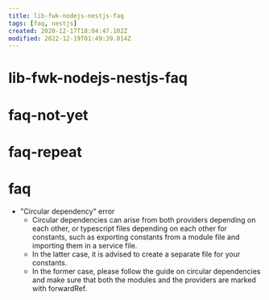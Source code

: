 ```yaml
---
title: lib-fwk-nodejs-nestjs-faq
tags: [faq, nestjs]
created: 2020-12-17T18:04:47.102Z
modified: 2022-12-19T01:49:39.014Z
---
```


# lib-fwk-nodejs-nestjs-faq

# faq-not-yet

# faq-repeat

# faq

 

- "Circular dependency" error
  - Circular dependencies can arise from both providers depending on each other, or typescript files depending on each other for constants, such as exporting constants from a module file and importing them in a service file.
  - In the latter case, it is advised to create a separate file for your constants. 
  - In the former case, please follow the guide on circular dependencies and make sure that both the modules and the providers are marked with forwardRef.
